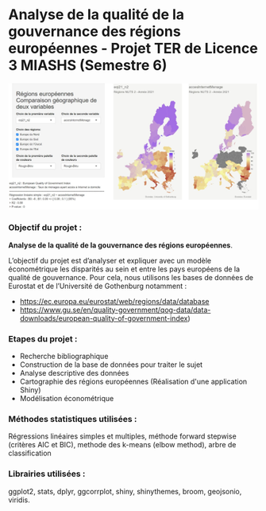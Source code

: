 # Analyse de la qualité de la gouvernance des régions européennes - Projet TER de Licence 3 MIASHS (Semestre 6)
<p align="center">
<img src="app_shiny_image.jpg" alt="Application Shiny" width="850"/>
</p>

### Objectif du projet : 

__Analyse de la qualité de la gouvernance des régions européennes__. 

L’objectif du projet est 
d’analyser et expliquer avec un modèle économétrique les disparités au sein et entre les pays 
européens de la qualité de gouvernance.
Pour cela, nous utilisons les bases de données de Eurostat et de l’Université de 
Gothenburg notamment :
- https://ec.europa.eu/eurostat/web/regions/data/database
- https://www.gu.se/en/quality-government/qog-data/data-downloads/european-quality-of-government-index)


### Etapes du projet :
- Recherche bibliographique
- Construction de la base de données pour traiter le sujet
- Analyse descriptive des données
- Cartographie des régions européennes (Réalisation d'une application Shiny)
- Modélisation économétrique

### Méthodes statistiques utilisées : 
Régressions linéaires simples et multiples, méthode forward stepwise (critères AIC et BIC), methode des k-means (elbow method), arbre de classification 

### Librairies utilisées :
ggplot2, stats, dplyr, ggcorrplot, shiny, shinythemes, broom, geojsonio, viridis.
